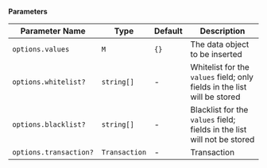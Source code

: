 **Parameters**

| Parameter Name         | Type          | Default | Description                                           |
| ---------------------- | ------------- | ------- | ----------------------------------------------------- |
| `options.values`       | `M`           | `{}`    | The data object to be inserted                        |
| `options.whitelist?`   | `string[]`    | -       | Whitelist for the `values` field; only fields in the list will be stored |
| `options.blacklist?`   | `string[]`    | -       | Blacklist for the `values` field; fields in the list will not be stored |
| `options.transaction?` | `Transaction` | -       | Transaction                                            |
